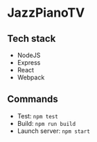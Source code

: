 # JazzPianoTV

## Tech stack

- NodeJS
- Express
- React
- Webpack

## Commands

- Test: `npm test`
- Build: `npm run build`
- Launch server: `npm start`
